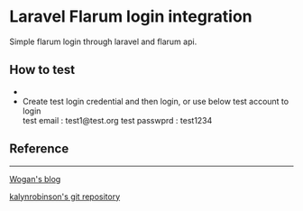 <h1>Laravel Flarum login integration</h1>
   <p>Simple flarum login through laravel and flarum api.</p>
   <h2>How to test</h2>
   <ul>
      <li><a href="https://laravel.allim.club"></a></li>
      <li>Create test login credential and then login, or use below test account to login</li>
      test email : test1@test.org
      test passwprd : test1234
   </ul>
   <h2>Reference</h2>
   <hr>
      <p><a href="https://wogan.blog/2017/02/12/integrating-laravel-and-flarum/">Wogan's blog</a></p>
      <p><a href="https://github.com/kalynrobinson/flarum-laravel-integration">kalynrobinson's git repository</a></p>